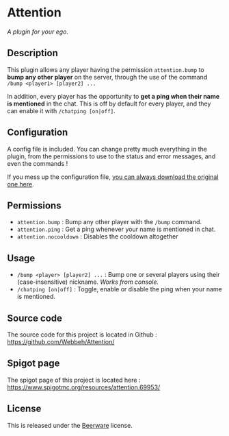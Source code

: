 # Attention
*A plugin for your ego.*

## Description
This plugin allows any player having the permission `attention.bump` to **bump any other player** on the server, through the use of the command `/bump <player1> [player2] ...`

In addition, every player has the opportunity to **get a ping when their name is mentioned** in the chat. This is off by default for every player, and they can enable it with `/chatping [on|off]`.

## Configuration
A config file is included. You can change pretty much everything in the plugin, from the permissions to use to the status and error messages, and even the commands !

If you mess up the configuration file, [you can always download the original one here](https://github.com/Webbeh/Attention/blob/master/src/main/resources/config.yml).

## Permissions
- `attention.bump` : Bump any other player with the `/bump` command.
- `attention.ping` : Get a ping whenever your name is mentioned in chat.
- `attention.nocooldown` : Disables the cooldown altogether

## Usage
- `/bump <player> [player2] ...` : Bump one or several players using their (case-insensitive) nickname. *Works from console.*
- `/chatping [on|off]` : Toggle, enable or disable the ping when your name is mentioned.

## Source code
The source code for this project is located in Github : https://github.com/Webbeh/Attention/

## Spigot page
The spigot page of this project is located here : https://www.spigotmc.org/resources/attention.69953/

## License
This is released under the [Beerware](https://raidstone.net/beerware.txt) license.